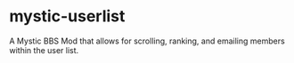 # mystic-userlist
A Mystic BBS Mod that allows for scrolling, ranking, and emailing members within the user list.
